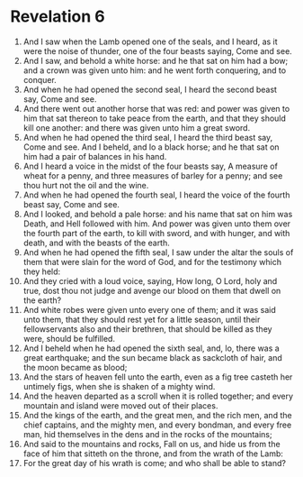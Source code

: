 ﻿# Revelation 6
1. And I saw when the Lamb opened one of the seals, and I heard, as it were the noise of thunder, one of the four beasts saying, Come and see. 
2. And I saw, and behold a white horse: and he that sat on him had a bow; and a crown was given unto him: and he went forth conquering, and to conquer. 
3. And when he had opened the second seal, I heard the second beast say, Come and see. 
4. And there went out another horse that was red: and power was given to him that sat thereon to take peace from the earth, and that they should kill one another: and there was given unto him a great sword. 
5. And when he had opened the third seal, I heard the third beast say, Come and see. And I beheld, and lo a black horse; and he that sat on him had a pair of balances in his hand. 
6. And I heard a voice in the midst of the four beasts say, A measure of wheat for a penny, and three measures of barley for a penny; and see thou hurt not the oil and the wine. 
7. And when he had opened the fourth seal, I heard the voice of the fourth beast say, Come and see. 
8. And I looked, and behold a pale horse: and his name that sat on him was Death, and Hell followed with him. And power was given unto them over the fourth part of the earth, to kill with sword, and with hunger, and with death, and with the beasts of the earth. 
9. And when he had opened the fifth seal, I saw under the altar the souls of them that were slain for the word of God, and for the testimony which they held: 
10. And they cried with a loud voice, saying, How long, O Lord, holy and true, dost thou not judge and avenge our blood on them that dwell on the earth? 
11. And white robes were given unto every one of them; and it was said unto them, that they should rest yet for a little season, until their fellowservants also and their brethren, that should be killed as they were, should be fulfilled. 
12. And I beheld when he had opened the sixth seal, and, lo, there was a great earthquake; and the sun became black as sackcloth of hair, and the moon became as blood; 
13. And the stars of heaven fell unto the earth, even as a fig tree casteth her untimely figs, when she is shaken of a mighty wind. 
14. And the heaven departed as a scroll when it is rolled together; and every mountain and island were moved out of their places. 
15. And the kings of the earth, and the great men, and the rich men, and the chief captains, and the mighty men, and every bondman, and every free man, hid themselves in the dens and in the rocks of the mountains; 
16. And said to the mountains and rocks, Fall on us, and hide us from the face of him that sitteth on the throne, and from the wrath of the Lamb: 
17. For the great day of his wrath is come; and who shall be able to stand? 
